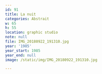 ```yaml
---
id: 91
title: La nuit
categories: Abstrait
w: 65
h: 55
location: graphic studio
note: null
file: IMG_20180922_191310.jpg
year: '1985'
year_start: 1985
year_end: null
image: /static/img/IMG_20180922_191310.jpg

---
```

